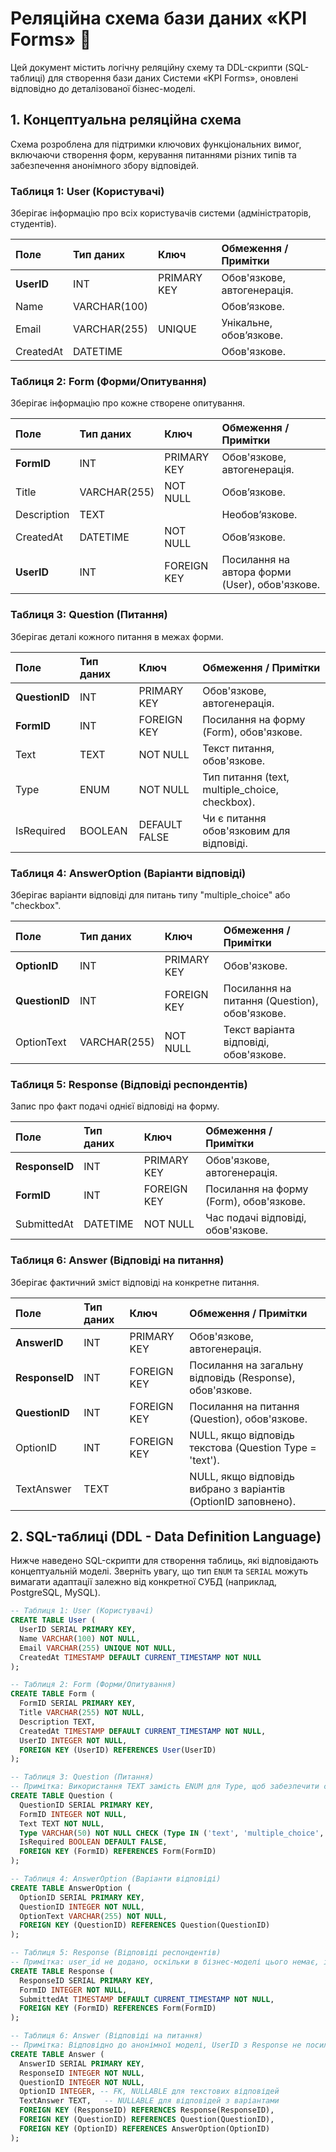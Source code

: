 # Реляційна схема бази даних «KPI Forms» 💾

Цей документ містить логічну реляційну схему та DDL-скрипти (SQL-таблиці) для створення бази даних Системи «KPI Forms», оновлені відповідно до деталізованої бізнес-моделі.

## 1. Концептуальна реляційна схема

Схема розроблена для підтримки ключових функціональних вимог, включаючи створення форм, керування питаннями різних типів та забезпечення анонімного збору відповідей.

### Таблиця 1: User (Користувачі)

Зберігає інформацію про всіх користувачів системи (адміністраторів, студентів).

| Поле | Тип даних | Ключ | Обмеження / Примітки | 
| :--- | :--- | :--- | :--- | 
| **UserID** | INT | PRIMARY KEY | Обов'язкове, автогенерація. | 
| Name | VARCHAR(100) |  | Обов’язкове. | 
| Email | VARCHAR(255) | UNIQUE | Унікальне, обов’язкове. | 
| CreatedAt | DATETIME |  | Обов'язкове. | 

### Таблиця 2: Form (Форми/Опитування)

Зберігає інформацію про кожне створене опитування.

| Поле | Тип даних | Ключ | Обмеження / Примітки | 
| :--- | :--- | :--- | :--- | 
| **FormID** | INT | PRIMARY KEY | Обов'язкове, автогенерація. | 
| Title | VARCHAR(255) | NOT NULL | Обов’язкове. | 
| Description | TEXT |  | Необов’язкове. | 
| CreatedAt | DATETIME | NOT NULL | Обов’язкове. | 
| **UserID** | INT | FOREIGN KEY | Посилання на автора форми (User), обов'язкове. | 

### Таблиця 3: Question (Питання)

Зберігає деталі кожного питання в межах форми.

| Поле | Тип даних | Ключ | Обмеження / Примітки | 
| :--- | :--- | :--- | :--- | 
| **QuestionID** | INT | PRIMARY KEY | Обов'язкове, автогенерація. | 
| **FormID** | INT | FOREIGN KEY | Посилання на форму (Form), обов'язкове. | 
| Text | TEXT | NOT NULL | Текст питання, обов'язкове. | 
| Type | ENUM | NOT NULL | Тип питання (text, multiple\_choice, checkbox). | 
| IsRequired | BOOLEAN | DEFAULT FALSE | Чи є питання обов'язковим для відповіді. | 

### Таблиця 4: AnswerOption (Варіанти відповіді)

Зберігає варіанти відповіді для питань типу "multiple\_choice" або "checkbox".

| Поле | Тип даних | Ключ | Обмеження / Примітки | 
| :--- | :--- | :--- | :--- | 
| **OptionID** | INT | PRIMARY KEY | Обов'язкове. | 
| **QuestionID** | INT | FOREIGN KEY | Посилання на питання (Question), обов'язкове. | 
| OptionText | VARCHAR(255) | NOT NULL | Текст варіанта відповіді, обов'язкове. | 

### Таблиця 5: Response (Відповіді респондентів)

Запис про факт подачі однієї відповіді на форму.

| Поле | Тип даних | Ключ | Обмеження / Примітки | 
| :--- | :--- | :--- | :--- | 
| **ResponseID** | INT | PRIMARY KEY | Обов'язкове, автогенерація. | 
| **FormID** | INT | FOREIGN KEY | Посилання на форму (Form), обов'язкове. | 
| SubmittedAt | DATETIME | NOT NULL | Час подачі відповіді, обов'язкове. | 

### Таблиця 6: Answer (Відповіді на питання)

Зберігає фактичний зміст відповіді на конкретне питання.

| Поле | Тип даних | Ключ | Обмеження / Примітки | 
| :--- | :--- | :--- | :--- | 
| **AnswerID** | INT | PRIMARY KEY | Обов'язкове, автогенерація. | 
| **ResponseID** | INT | FOREIGN KEY | Посилання на загальну відповідь (Response), обов'язкове. | 
| **QuestionID** | INT | FOREIGN KEY | Посилання на питання (Question), обов'язкове. | 
| OptionID | INT | FOREIGN KEY | NULL, якщо відповідь текстова (Question Type = 'text'). | 
| TextAnswer | TEXT |  | NULL, якщо відповідь вибрано з варіантів (OptionID заповнено). | 

## 2. SQL-таблиці (DDL - Data Definition Language)

Нижче наведено SQL-скрипти для створення таблиць, які відповідають концептуальній моделі. Зверніть увагу, що тип `ENUM` та `SERIAL` можуть вимагати адаптації залежно від конкретної СУБД (наприклад, PostgreSQL, MySQL).

```sql
-- Таблиця 1: User (Користувачі)
CREATE TABLE User (
  UserID SERIAL PRIMARY KEY,
  Name VARCHAR(100) NOT NULL,
  Email VARCHAR(255) UNIQUE NOT NULL,
  CreatedAt TIMESTAMP DEFAULT CURRENT_TIMESTAMP NOT NULL
);

-- Таблиця 2: Form (Форми/Опитування)
CREATE TABLE Form (
  FormID SERIAL PRIMARY KEY,
  Title VARCHAR(255) NOT NULL,
  Description TEXT,
  CreatedAt TIMESTAMP DEFAULT CURRENT_TIMESTAMP NOT NULL,
  UserID INTEGER NOT NULL,
  FOREIGN KEY (UserID) REFERENCES User(UserID)
);

-- Таблиця 3: Question (Питання)
-- Примітка: Використання TEXT замість ENUM для Type, щоб забезпечити сумісність.
CREATE TABLE Question (
  QuestionID SERIAL PRIMARY KEY,
  FormID INTEGER NOT NULL,
  Text TEXT NOT NULL,
  Type VARCHAR(50) NOT NULL CHECK (Type IN ('text', 'multiple_choice', 'checkbox', 'scale')),
  IsRequired BOOLEAN DEFAULT FALSE,
  FOREIGN KEY (FormID) REFERENCES Form(FormID)
);

-- Таблиця 4: AnswerOption (Варіанти відповіді)
CREATE TABLE AnswerOption (
  OptionID SERIAL PRIMARY KEY,
  QuestionID INTEGER NOT NULL,
  OptionText VARCHAR(255) NOT NULL,
  FOREIGN KEY (QuestionID) REFERENCES Question(QuestionID)
);

-- Таблиця 5: Response (Відповіді респондентів)
-- Примітка: user_id не додано, оскільки в бізнес-моделі цього немає, і це відповідає вимозі анонімності.
CREATE TABLE Response (
  ResponseID SERIAL PRIMARY KEY,
  FormID INTEGER NOT NULL,
  SubmittedAt TIMESTAMP DEFAULT CURRENT_TIMESTAMP NOT NULL,
  FOREIGN KEY (FormID) REFERENCES Form(FormID)
);

-- Таблиця 6: Answer (Відповіді на питання)
-- Примітка: Відповідно до анонімної моделі, UserID з Response не посилається.
CREATE TABLE Answer (
  AnswerID SERIAL PRIMARY KEY,
  ResponseID INTEGER NOT NULL,
  QuestionID INTEGER NOT NULL,
  OptionID INTEGER, -- FK, NULLABLE для текстових відповідей
  TextAnswer TEXT,   -- NULLABLE для відповідей з варіантами
  FOREIGN KEY (ResponseID) REFERENCES Response(ResponseID),
  FOREIGN KEY (QuestionID) REFERENCES Question(QuestionID),
  FOREIGN KEY (OptionID) REFERENCES AnswerOption(OptionID)
);